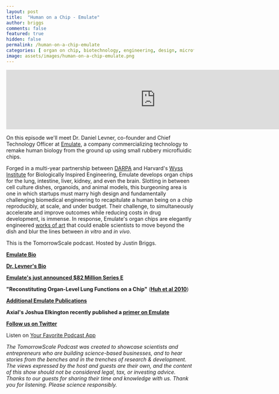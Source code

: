 ```yaml
---
layout: post
title:  "Human on a Chip - Emulate"
author: briggs
comments: false
featured: true
hidden: false
permalink: /human-on-a-chip-emulate
categories: [ organ on chip, biotechnology, engineering, design, microfluidics, drug discovery, startup ]
image: assets/images/human-on-a-chip-emulate.png
---
```


<iframe src="https://anchor.fm/tomorrowscale/embed/episodes/Human-on-a-Chip---Emulate-e17ceqf" height="160px" width="800px" frameborder="0" scrolling="no"></iframe>

On this episode we'll meet Dr. Daniel Levner, co-founder and Chief Technology Officer at [Emulate](https://emulatebio.com), a company commercializing technology to remake human biology from the ground up using small rubbery microfluidic chips.

Forged in a multi-year partnership between [DARPA](https://www.darpa.mil/) and Harvard's [Wyss Institute](https://wyss.harvard.edu/) for Biologically Inspired Engineering, Emulate develops organ chips for the lung, intestine, liver, kidney, and even the brain. Slotting in between cell culture dishes, organoids, and animal models, this burgeoning area is one in which startups must marry high design and fundamentally challenging biomedical engineering to recapitulate a human being on a chip reproducibly, at scale, and under budget. Their challenge, to simultaneously accelerate and improve outcomes while reducing costs in drug development, is immense. In response, Emulate's organ chips are elegantly engineered [works of art](https://wyss.harvard.edu/news/organs-on-chips-acquired-by-moma/) that could enable scientists to move beyond the dish and blur the lines between *in vitro* and *in vivo*.

This is the TomorrowScale podcast. Hosted by Justin Briggs.

**[Emulate Bio](https://emulatebio.com)**

**[Dr. Levner's Bio](https://www.linkedin.com/in/daniel-levner-902270/)**

**[Emulate's just announced $82 Million Series E](https://www.businesswire.com/news/home/20210907005165/en/Emulate-Closes-82-Million-Series-E-Financing-to-Scale-Amid-Rapid-Growth-in-Organ-on-a-Chip-Market)**

**"Reconstituting Organ-Level Lung Functions on a Chip"** (**[Huh et al 2010](https://www.science.org/lookup/doi/10.1126/science.1188302)**)

**[Additional Emulate Publications](https://emulatebio.com/resources/#publications)**

**Axial's Joshua Elkington recently published a [primer on Emulate](https://medium.com/@axialxyz/early-stage-companies-emulate-1404c08bb94f)**

**<a href="http://twitter.com/tomorrowscale" target="_blank" rel="noopener ugc noreferrer">Follow us on Twitter</a>**

Listen on [Your Favorite Podcast App](https://anchor.fm/tomorrowscale/)

*The TomorrowScale Podcast was created to showcase scientists and entrepreneurs who are building science-based businesses, and to hear stories from the benches and in the trenches of research & development. The views expressed by the host and guests are their own, and the content of this show should not be considered legal, tax, or investing advice. Thanks to our guests for sharing their time and knowledge with us. Thank you for listening. Please science responsibly.*